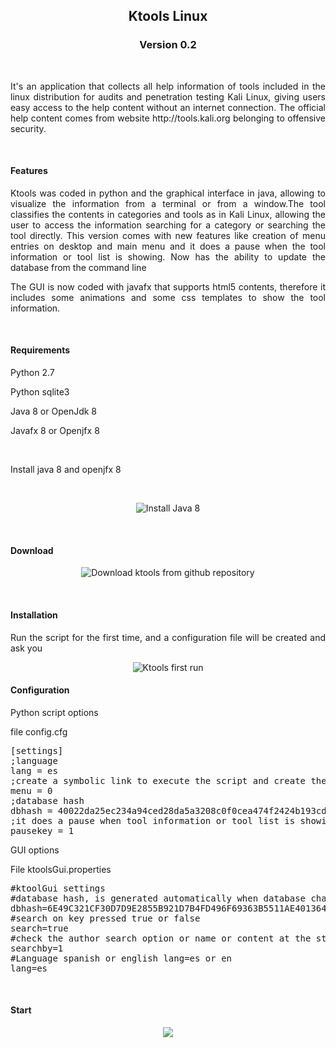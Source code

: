 <h2 align="center">Ktools Linux</h2>
<h3 align="center">Version 0.2</h3><br>
<p align="justify">It's an application that collects all help information of tools included in the linux distribution for audits and penetration testing Kali Linux, giving users easy access to the help content without an internet connection. The official help content comes from website http://tools.kali.org belonging to offensive security.</p>
<br>
<h4 align="left">Features</h4>
<p align="justify">Ktools was coded in python and the graphical interface in java, allowing to visualize the information from a terminal or from a window.The tool classifies the contents in categories and tools as in Kali Linux, allowing the user to access the information searching for a category or searching the tool directly. This version comes with new features like creation of menu entries on desktop and main menu and it does a pause when the tool information or tool list is showing. Now has the ability to update the database from the command line </p>
<p align="justify">The GUI is now coded with javafx that supports html5 contents, therefore it includes some animations and some css templates to show the tool information.</p>
<br>
<h4 align="left">Requirements</h4>
<p align="justify">Python 2.7</p>
<p align="justify">Python sqlite3</p>
<p align="justify">Java 8 or OpenJdk 8</p>
<p align="justify">Javafx 8 or Openjfx 8</p>
<br>
<p>Install java 8 and openjfx 8</p>
<br>
<p align="center"><img title="Install Java 8" src="https://4.bp.blogspot.com/-uDinyAevxBQ/WszpuFKm-oI/AAAAAAAAAV8/xxHSUyYF8oAOV3LiSbal7T0Y_8rjxKcaQCLcBGAs/s1600/install%2B1.png"></p>
<br>
<h4 align="left">Download</h4>
<p align="center"><img title="Download ktools from github repository" src="https://2.bp.blogspot.com/-k7vaLfJ3QtA/WszqujbYX4I/AAAAAAAAAWE/B71VmnFzsMUYKoFVaP73iDfcUDWLqV6_gCLcBGAs/s1600/install%2B2.png"></p>
<br>
<h4 align="left">Installation</h4>
<p align="justify">Run the script for the first time, and a configuration file will be created and ask you</p>
<p align="center"><img title="Ktools first run" src="https://1.bp.blogspot.com/-HroC4mbZyEI/WszsuSwyYFI/AAAAAAAAAWQ/NXw96nfGQsQOyqbkz7nSZXh0VE3cnEubQCLcBGAs/s1600/install%2B3.png">
</p>
<h4 align="left">Configuration</h4>
<p align="justify">Python script options</p>
<p align="justify">file config.cfg</p>
<p align="justify">
<pre>
[settings]
;language
lang = es
;create a symbolic link to execute the script and create the menu entries on the desktop and in the main menu
menu = 0
;database hash
dbhash = 40022da25ec234a94ced28da5a3208c0f0cea474f2424b193cdb606ea7189336
;it does a pause when tool information or tool list is showing, you must press enter to continue or q to exit
pausekey = 1
</pre>
</p>
<p align="justify">GUI options</p>
<p align="justify">File ktoolsGui.properties</p>
<p align="justify">
<pre>
#ktoolGui settings
#database hash, is generated automatically when database changes
dbhash=6E49C321CF30D7D9E2855B921D7B4FD496F69363B5511AE4013649CF020BE7FB
#search on key pressed true or false
search=true
#check the author search option or name or content at the start of the application, 1=author 2=name 3=content
searchby=1
#Language spanish or english lang=es or en
lang=es
</pre>
</p>
<br>
<h4 align="left">Start</h4>
<p align="center">
<img src="https://3.bp.blogspot.com/-b3CmJfO3-GI/Wsz2MLhAZvI/AAAAAAAAAW4/wvb4AQoVUoYD7QsJjl90d-PJtk3ehMcPQCLcBGAs/s1600/install%2B4.png"></p>
